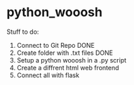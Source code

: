 # python_wooosh

Stuff to do:
1. Connect to Git Repo DONE
2. Create folder with .txt files DONE
3. Setup a python wooosh in a .py script
4. Create a diffrent html web frontend
5. Connect all with flask
